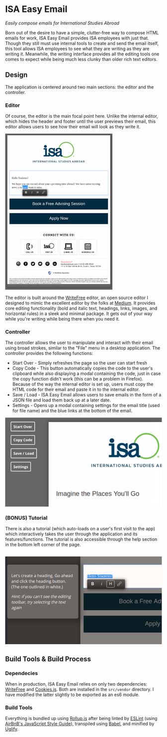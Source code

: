 # ISA Easy Email

*Easily compose emails for International Studies Abroad*

Born out of the desire to have a simple, clutter-free way to compose HTML emails
for work, ISA Easy Email provides ISA employees with just that. Though they
still must use internal tools to create and send the email itself, this tool
allows ISA employees to see what they are writing as they are writing it.
Meanwhile, the writing interface provides all the editing tools one comes to
expect while being much less clunky than older rich text editors.

## Design
The application is centered around two main sections: the editor and the
controller.

### Editor
Of course, the editor is the main focal point here. Unlike the
internal editor, which hides the header and footer until the user previews their
email, this editor allows users to see how their email will look as they write
it.

![ISA Easy Email Editor Screenshot](./readme-assets/screenshots/full-editor.png)

The editor is built around the [WriteFree](https://jessereitz.github.io/WriteFree/)
editor, an open source editor I designed to mimic the excellent editor by the
folks at [Medium](https://www.medium.com). It provides core editing functionality
(bold and italic text, headings, links, images, and horizontal rules) in a sleek
and minimal package. It gets out of your way while you're writing while being
there when you need it.

### Controller
The controller allows the user to manipulate and interact with their email using
broad strokes, similar to the "File" menu in a desktop application. The
controller provides the following functions:
* Start Over - Simply refreshes the page so the user can start fresh
* Copy Code - This button automatically copies the code to the user's clipboard
  while also displaying a modal containing the code, just in case the copy
  function didn't work (this can be a problem in Firefox). Because of the way
  the internal editor is set up, users must copy the HTML code for their email
  and paste it in to the internal editor.
* Save / Load - ISA Easy Email allows users to save emails in the form of a JSON
  file and load them back up at a later date.
* Settings - Opens up a modal containing settings for the email title (used for
  file name) and the blue links at the bottom of the email.

![ISA Easy Email Controller](./readme-assets/screenshots/controller.png)

### (BONUS) Tutorial
There is also a tutorial (which auto-loads on a user's first visit to the app)
which interactively takes the user through the application and its features/functions.
The tutorial is also accessible through the help section in the bottom left corner
of the page.

![ISA Easy Email Tutorial](./readme-assets/screenshots/tutorial.png)
---
## Build Tools & Build Process
### Dependecies
When in production, ISA Easy Email relies on only two dependencies:
[WriteFree](https://jessereitz.github.io/WriteFree/) and
[Cookies.js](https://github.com/madmurphy/cookies.js). Both are installed in the
`src/vendor` directory. I have modified the latter slightly to be exported as an
es6 module.

### Build Tools
Everything is bundled up using [Rollup.js](https://github.com/rollup/rollup)
after being linted by [ESLint](https://github.com/eslint/eslint) (using
[AirBnB's JavaScript Style Guide](https://github.com/airbnb/javascript)),
transpiled using [Babel](https://github.com/babel/babel), and minified by
[Uglify](https://github.com/mishoo/UglifyJS).
